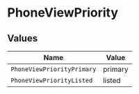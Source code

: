 # PhoneViewPriority


## Values

| Name                       | Value                      |
| -------------------------- | -------------------------- |
| `PhoneViewPriorityPrimary` | primary                    |
| `PhoneViewPriorityListed`  | listed                     |